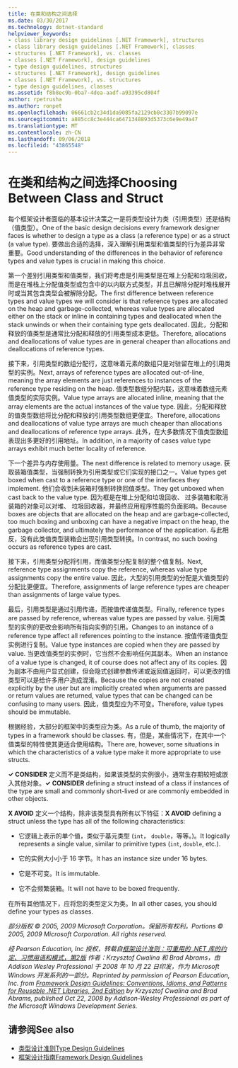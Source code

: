 ```yaml
---
title: 在类和结构之间选择
ms.date: 03/30/2017
ms.technology: dotnet-standard
helpviewer_keywords:
- class library design guidelines [.NET Framework], structures
- class library design guidelines [.NET Framework], classes
- structures [.NET Framework], vs. classes
- classes [.NET Framework], design guidelines
- type design guidelines, structures
- structures [.NET Framework], design guidelines
- classes [.NET Framework], vs. structures
- type design guidelines, classes
ms.assetid: f8b8ec9b-0ba7-4dea-aadf-a93395cd804f
author: rpetrusha
ms.author: ronpet
ms.openlocfilehash: 06661cb2c34d1da9085fa2129cb0c3307b99097e
ms.sourcegitcommit: a885cc8c3e444ca6471348893d5373c6e9e49a47
ms.translationtype: MT
ms.contentlocale: zh-CN
ms.lasthandoff: 09/06/2018
ms.locfileid: "43865548"
---
```

# <a name="choosing-between-class-and-struct"></a><span data-ttu-id="903c3-102">在类和结构之间选择</span><span class="sxs-lookup"><span data-stu-id="903c3-102">Choosing Between Class and Struct</span></span>
<span data-ttu-id="903c3-103">每个框架设计者面临的基本设计决策之一是将类型设计为类（引用类型）还是结构（值类型）。</span><span class="sxs-lookup"><span data-stu-id="903c3-103">One of the basic design decisions every framework designer faces is whether to design a type as a class (a reference type) or as a struct (a value type).</span></span> <span data-ttu-id="903c3-104">要做出合适的选择，深入理解引用类型和值类型的行为差异非常重要。</span><span class="sxs-lookup"><span data-stu-id="903c3-104">Good understanding of the differences in the behavior of reference types and value types is crucial in making this choice.</span></span>  
  
 <span data-ttu-id="903c3-105">第一个差别引用类型和值类型，我们将考虑是引用类型是在堆上分配和垃圾回收，而是在堆栈上分配值类型或包含中的以内联方式类型，并且已解除分配时堆栈展开时或当其包含类型会被解除分配。</span><span class="sxs-lookup"><span data-stu-id="903c3-105">The first difference between reference types and value types we will consider is that reference types are allocated on the heap and garbage-collected, whereas value types are allocated either on the stack or inline in containing types and deallocated when the stack unwinds or when their containing type gets deallocated.</span></span> <span data-ttu-id="903c3-106">因此，分配和释放的值类型是通常比分配和释放的引用类型成本更低。</span><span class="sxs-lookup"><span data-stu-id="903c3-106">Therefore, allocations and deallocations of value types are in general cheaper than allocations and deallocations of reference types.</span></span>  
  
 <span data-ttu-id="903c3-107">接下来，引用类型的数组分配行，这意味着元素的数组只是对驻留在堆上的引用类型的实例。</span><span class="sxs-lookup"><span data-stu-id="903c3-107">Next, arrays of reference types are allocated out-of-line, meaning the array elements are just references to instances of the reference type residing on the heap.</span></span> <span data-ttu-id="903c3-108">值类型数组分配内联，这意味着数组元素值类型的实际实例。</span><span class="sxs-lookup"><span data-stu-id="903c3-108">Value type arrays are allocated inline, meaning that the array elements are the actual instances of the value type.</span></span> <span data-ttu-id="903c3-109">因此，分配和释放的值类型数组将比分配和释放的引用类型数组更便宜。</span><span class="sxs-lookup"><span data-stu-id="903c3-109">Therefore, allocations and deallocations of value type arrays are much cheaper than allocations and deallocations of reference type arrays.</span></span> <span data-ttu-id="903c3-110">此外，在大多数情况下值类型数组表现出多更好的引用地址。</span><span class="sxs-lookup"><span data-stu-id="903c3-110">In addition, in a majority of cases value type arrays exhibit much better locality of reference.</span></span>  
  
 <span data-ttu-id="903c3-111">下一个差异与内存使用量。</span><span class="sxs-lookup"><span data-stu-id="903c3-111">The next difference is related to memory usage.</span></span> <span data-ttu-id="903c3-112">获取装箱值类型，当强制转换为引用类型或它们实现的接口之一。</span><span class="sxs-lookup"><span data-stu-id="903c3-112">Value types get boxed when cast to a reference type or one of the interfaces they implement.</span></span> <span data-ttu-id="903c3-113">他们会收到未装箱时强制转换回值类型。</span><span class="sxs-lookup"><span data-stu-id="903c3-113">They get unboxed when cast back to the value type.</span></span> <span data-ttu-id="903c3-114">因为框是在堆上分配和垃圾回收、 过多装箱和取消装箱的对象可以对堆、 垃圾回收器，并最终应用程序性能的负面影响。</span><span class="sxs-lookup"><span data-stu-id="903c3-114">Because boxes are objects that are allocated on the heap and are garbage-collected, too much boxing and unboxing can have a negative impact on the heap, the garbage collector, and ultimately the performance of the application.</span></span>  <span data-ttu-id="903c3-115">与此相反，没有此类值类型装箱会出现引用类型转换。</span><span class="sxs-lookup"><span data-stu-id="903c3-115">In contrast, no such boxing occurs as reference types are cast.</span></span>  
  
 <span data-ttu-id="903c3-116">接下来，引用类型分配将引用，而值类型分配复制的整个值复制。</span><span class="sxs-lookup"><span data-stu-id="903c3-116">Next, reference type assignments copy the reference, whereas value type assignments copy the entire value.</span></span> <span data-ttu-id="903c3-117">因此，大型的引用类型的分配是大值类型的分配比更便宜。</span><span class="sxs-lookup"><span data-stu-id="903c3-117">Therefore, assignments of large reference types are cheaper than assignments of large value types.</span></span>  
  
 <span data-ttu-id="903c3-118">最后，引用类型是通过引用传递，而按值传递值类型。</span><span class="sxs-lookup"><span data-stu-id="903c3-118">Finally, reference types are passed by reference, whereas value types are passed by value.</span></span> <span data-ttu-id="903c3-119">引用类型的实例的更改会影响所有指向实例的引用。</span><span class="sxs-lookup"><span data-stu-id="903c3-119">Changes to an instance of a reference type affect all references pointing to the instance.</span></span> <span data-ttu-id="903c3-120">按值传递值类型实例进行复制。</span><span class="sxs-lookup"><span data-stu-id="903c3-120">Value type instances are copied when they are passed by value.</span></span> <span data-ttu-id="903c3-121">当更改值类型的实例时，它当然不会影响任何其副本。</span><span class="sxs-lookup"><span data-stu-id="903c3-121">When an instance of a value type is changed, it of course does not affect any of its copies.</span></span> <span data-ttu-id="903c3-122">因为副本不由用户显式创建，但会隐式创建参数传递或返回值返回时，可以更改的值类型可以是给许多用户造成混淆。</span><span class="sxs-lookup"><span data-stu-id="903c3-122">Because the copies are not created explicitly by the user but are implicitly created when arguments are passed or return values are returned, value types that can be changed can be confusing to many users.</span></span> <span data-ttu-id="903c3-123">因此，值类型应为不可变。</span><span class="sxs-lookup"><span data-stu-id="903c3-123">Therefore, value types should be immutable.</span></span>  
  
 <span data-ttu-id="903c3-124">根据经验，大部分的框架中的类型应为类。</span><span class="sxs-lookup"><span data-stu-id="903c3-124">As a rule of thumb, the majority of types in a framework should be classes.</span></span> <span data-ttu-id="903c3-125">有，但是，某些情况下，在其中一个值类型的特性使其更适合使用结构。</span><span class="sxs-lookup"><span data-stu-id="903c3-125">There are, however, some situations in which the characteristics of a value type make it more appropriate to use structs.</span></span>  
  
 <span data-ttu-id="903c3-126">**✓ CONSIDER** 定义而不是类结构，如果该类型的实例很小，通常生存期较短或嵌入其他对象。</span><span class="sxs-lookup"><span data-stu-id="903c3-126">**✓ CONSIDER** defining a struct instead of a class if instances of the type are small and commonly short-lived or are commonly embedded in other objects.</span></span>  
  
 <span data-ttu-id="903c3-127">**X AVOID** 定义一个结构，除非该类型具有所有以下特征：</span><span class="sxs-lookup"><span data-stu-id="903c3-127">**X AVOID** defining a struct unless the type has all of the following characteristics:</span></span>  
  
-   <span data-ttu-id="903c3-128">它逻辑上表示的单个值，类似于基元类型 (`int`， `double`，等等。)。</span><span class="sxs-lookup"><span data-stu-id="903c3-128">It logically represents a single value, similar to primitive types (`int`, `double`, etc.).</span></span>  
  
-   <span data-ttu-id="903c3-129">它的实例大小小于 16 字节。</span><span class="sxs-lookup"><span data-stu-id="903c3-129">It has an instance size under 16 bytes.</span></span>  
  
-   <span data-ttu-id="903c3-130">它是不可变。</span><span class="sxs-lookup"><span data-stu-id="903c3-130">It is immutable.</span></span>  
  
-   <span data-ttu-id="903c3-131">它不会频繁装箱。</span><span class="sxs-lookup"><span data-stu-id="903c3-131">It will not have to be boxed frequently.</span></span>  
  
 <span data-ttu-id="903c3-132">在所有其他情况下，应将您的类型定义为类。</span><span class="sxs-lookup"><span data-stu-id="903c3-132">In all other cases, you should define your types as classes.</span></span>  
  
 <span data-ttu-id="903c3-133">*部分版权 © 2005, 2009 Microsoft Corporation。保留所有权利。*</span><span class="sxs-lookup"><span data-stu-id="903c3-133">*Portions © 2005, 2009 Microsoft Corporation. All rights reserved.*</span></span>  
  
 <span data-ttu-id="903c3-134">*经 Pearson Education, Inc 授权，转载自[框架设计准则：可重用的 .NET 库的约定、习惯用语和模式，第2版](https://www.informit.com/store/framework-design-guidelines-conventions-idioms-and-9780321545619) 作者：Krzysztof Cwalina 和 Brad Abrams，由 Addison Wesley Professional 于 2008 年 10 月 22 日印发，作为 Microsoft Windows 开发系列的一部分。*</span><span class="sxs-lookup"><span data-stu-id="903c3-134">*Reprinted by permission of Pearson Education, Inc. from [Framework Design Guidelines: Conventions, Idioms, and Patterns for Reusable .NET Libraries, 2nd Edition](https://www.informit.com/store/framework-design-guidelines-conventions-idioms-and-9780321545619) by Krzysztof Cwalina and Brad Abrams, published Oct 22, 2008 by Addison-Wesley Professional as part of the Microsoft Windows Development Series.*</span></span>  
  
## <a name="see-also"></a><span data-ttu-id="903c3-135">请参阅</span><span class="sxs-lookup"><span data-stu-id="903c3-135">See also</span></span>

- [<span data-ttu-id="903c3-136">类型设计准则</span><span class="sxs-lookup"><span data-stu-id="903c3-136">Type Design Guidelines</span></span>](../../../docs/standard/design-guidelines/type.md)  
- [<span data-ttu-id="903c3-137">框架设计指南</span><span class="sxs-lookup"><span data-stu-id="903c3-137">Framework Design Guidelines</span></span>](../../../docs/standard/design-guidelines/index.md)
